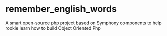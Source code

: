# remember_english_words
A smart open-source php project based on Symphony components to help rookie learn how to build Object Oriented Php
